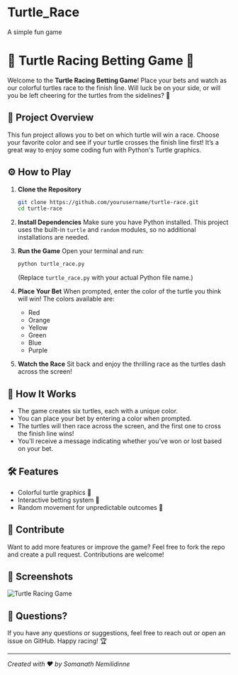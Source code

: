 # Turtle_Race
A simple fun game 


# 🐢 Turtle Racing Betting Game 🎉

Welcome to the **Turtle Racing Betting Game**! Place your bets and watch as our colorful turtles race to the finish line.
Will luck be on your side, or will you be left cheering for the turtles from the sidelines? 🏁

## 🐢 Project Overview

This fun project allows you to bet on which turtle will win a race. Choose your favorite color and see if your turtle crosses the finish line first!
It’s a great way to enjoy some coding fun with Python's Turtle graphics.

## ⚙️ How to Play

1. **Clone the Repository**
   ```bash
   git clone https://github.com/yourusername/turtle-race.git
   cd turtle-race
   ```

2. **Install Dependencies**
   Make sure you have Python installed. This project uses the built-in `turtle` and `random` modules, so no additional installations are needed.

3. **Run the Game**
   Open your terminal and run:
   ```bash
   python turtle_race.py
   ```
   (Replace `turtle_race.py` with your actual Python file name.)

4. **Place Your Bet**
   When prompted, enter the color of the turtle you think will win! The colors available are:
   - Red
   - Orange
   - Yellow
   - Green
   - Blue
   - Purple

5. **Watch the Race**
   Sit back and enjoy the thrilling race as the turtles dash across the screen!

## 🎲 How It Works

- The game creates six turtles, each with a unique color.
- You can place your bet by entering a color when prompted.
- The turtles will then race across the screen, and the first one to cross the finish line wins!
- You’ll receive a message indicating whether you’ve won or lost based on your bet.

## 🛠️ Features

- Colorful turtle graphics 🐢
- Interactive betting system 🎲
- Random movement for unpredictable outcomes 🚀

## 🎉 Contribute

Want to add more features or improve the game? Feel free to fork the repo and create a pull request. Contributions are welcome!

## 📸 Screenshots

![Turtle Racing Game](https://images.velog.io/images/daylee/post/03f1c6f1-4939-4390-8cde-55d984c65c8f/image.png)

## 🤔 Questions?

If you have any questions or suggestions, feel free to reach out or open an issue on GitHub. Happy racing! 🏆

---

*Created with ❤️ by Somanath Nemilidinne*
```

